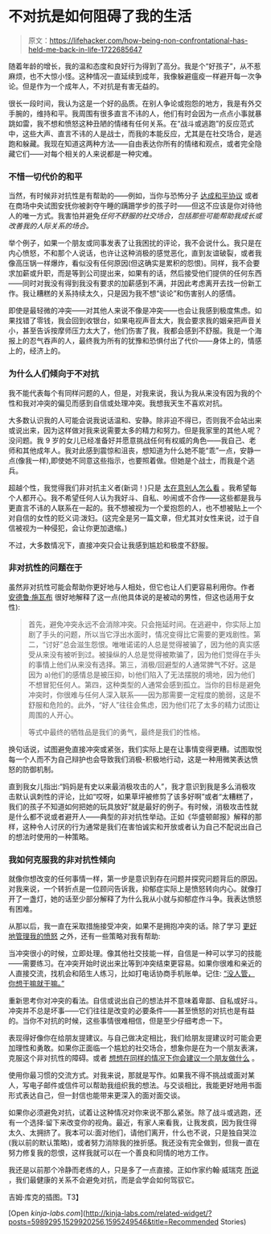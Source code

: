 # 不对抗是如何阻碍了我的生活

> 原文：<https://lifehacker.com/how-being-non-confrontational-has-held-me-back-in-life-1722685647>

随着年龄的增长，我的温和态度和良好行为得到了高分。我是个“好孩子”，从不惹麻烦，也不大惊小怪。这种情况一直延续到成年，我像躲避瘟疫一样避开每一次争论。但是作为一个成年人，不对抗是有害无益的。



很长一段时间，我认为这是一个好的品质。在别人争论或抱怨的地方，我是有外交手腕的，维持和平。我周围有很多直言不讳的人，他们有时会因为一点点小事就暴跳如雷，我不想和愤怒这种丑陋的情绪有任何关系。在“战斗或逃跑”的反应范式中，这些大声、直言不讳的人是战士，而我的本能反应，尤其是在社交场合，是逃跑和躲藏。我现在知道这两种方法——自由表达你所有的情绪和观点，或者完全隐藏它们——对每个相关的人来说都是一种灾难。

### 不惜一切代价的和平

当然，有时候非对抗性是有帮助的——例如，当你与恐怖分子 [达成和平协议](http://www.theguardian.com/world/2014/oct/07/-sp-how-to-talk-to-terrorists-isis-al-qaida) 或者在商场中央试图安抚你被剥夺午睡的蹒跚学步的孩子时——但这不应该是你对待他人的唯一方式。我害怕并避免*任何不舒服的社交场合，包括那些可能帮助我成长或改善我的人际关系的场合。*

举个例子，如果一个朋友或同事发表了让我困扰的评论，我不会说什么。我只是在内心愤怒，不和那个人说话，也许让这种消极的感觉恶化，直到友谊破裂，或者我像高压锅一样爆炸，看似没有任何原因(但这确实是累积的怨恨)。同样，我不会要求加薪或升职，而是等到公司提出来，如果有的话，然后接受他们提供的任何东西——同时对我没有得到我没有要求的加薪感到不满，并因此考虑离开去找一份新工作。我让糟糕的关系持续太久，只是因为我不想“谈论”和伤害别人的感情。

即使是最轻微的冲突——对其他人来说不像是冲突——也会让我感到极度焦虑。如果找错了零钱，我会回到收银台，如果电视声音太大，我会要求我的姻亲把声音关小，甚至告诉按摩师压力太大了，他们伤害了我，我都会感到不舒服。我是一个海报上的忍气吞声的人，最终我为所有的犹豫和恐惧付出了代价——身体上的，情感上的，经济上的。

### 为什么人们倾向于不对抗

我不能代表每个有同样问题的人，但是，对我来说，我认为我从来没有因为我的个性和我对冲突的偏见而感到自信或处理冲突。我想我天生不喜欢对抗。

大多数认识我的人可能会说我说话温和、安静。除非迫不得已，否则我不会站出来或说出来，因为这样做对我来说需要太多的精力和努力。但是我家里的其他人呢？没问题。我 9 岁的女儿已经准备好并愿意挑战任何有权威的角色——我自己、老师和其他成年人。我对此感到震惊和沮丧，想知道为什么她不能“乖”一点，安静一点(像我一样),即使她不同意这些指示，也要照着做。但她是个战士，而我是个逃兵。

超越个性，我觉得我们非对抗主义者(新词！)只是 [太在意别人怎么看](http://lifehacker.com/stop-caring-about-what-others-think-and-get-back-your-1493922746#_ga=1.237804680.98392234.1438719319) 。我希望每个人都开心。我不希望任何人认为我好斗、自私、吵闹或不合作——这些都是我与更直言不讳的人联系在一起的。我不想被视为一个爱抱怨的人，也不想被贴上一个对自信的女性的贬义词:泼妇。(这完全是另一篇文章，但尤其对女性来说，过于自信被视为一种侵犯，会让你更加退缩。)

不过，大多数情况下，直接冲突只会让我感到尴尬和极度不舒服。

### 非对抗性的问题在于

虽然非对抗性可能会帮助你更好地与人相处，但它也让人们更容易利用你。作者 [安德鲁·施瓦布](http://andrewschwab.com/2013/07/passive-men-non-confrontational-approach-life-destroys-man-parts/) 很好地解释了这一点(他具体说的是被动的男性，但这也适用于女性):

> 首先，避免冲突永远不会消除冲突。只会拖延时间。在逃避中，你实际上加剧了手头的问题，所以当它浮出水面时，情况变得比它需要的更戏剧性。第二，“讨好”总会滋生怨恨。唯唯诺诺的人总是觉得被骗了，因为他的真实感受从来没有被听到过。被操纵的人总是觉得被欺骗了，因为他们觉得在手头的事情上他们从来没有选择。第三，消极/回避型的人通常脾气不好。这是因为 a)他们的感情总是被压抑，b)他们陷入了无法摆脱的境地，因为他们不想冒犯任何人。第四，这种类型的人通常会感到孤立。当你的目标是避免冲突时，你很难与任何人深入联系——因为那需要一定程度的脆弱，这是不舒服和危险的。此外，“好人”往往会焦虑，因为他们花了太多的精力试图让周围的人开心。
> 
> 等式中最终的牺牲品是我们的勇气，最终是我们的性格。

换句话说，试图避免直接冲突或紧张，我们实际上是在让事情变得更糟。试图取悦每一个人而不为自己辩护也会导致我们消极-积极地行动，这是一种用微笑表达愤怒的防御机制。

直到我女儿指出:“妈妈是有史以来最消极攻击的人”，我才意识到我是多么消极攻击默认讽刺性的评论，比如“哎呀，如果草坪被修剪了该多好啊”或者“太糟糕了，我们的孩子不知道如何把她的玩具放好”就是最好的例子。有时候，消极攻击性就是什么都不说或者避开人——典型的非对抗性举动。正如《华盛顿邮报》解释的那样，这种令人讨厌的行为通常是我们在害怕诚实和开放或者认为自己不配说出自己的想法时使用的一种策略。

### 我如何克服我的非对抗性倾向

就像你想改变的任何事情一样，第一步是意识到存在问题并探究问题背后的原因。对我来说，一个转折点是一位顾问告诉我，抑郁症实际上是愤怒转向内心。就像打开了一盏灯，她的话至少部分解释了为什么我从小就与抑郁症作斗争。我表达愤怒有困难。

从那以后，我一直在采取措施接受冲突，如果不是拥抱冲突的话。除了学习 [更好地管理我的愤怒](http://lifehacker.com/how-to-manage-your-seething-rage-productively-1453235396#_ga=1.140293563.98392234.1438719319) 之外，还有一些策略对我有帮助:

当冲突很小的时候，立即处理。像其他社交技能一样，自信是一种可以学习的技能——需要练习。在冲突开始时说出来比等到冲突结束更容易。如果你很难和亲近的人直接交流，找机会和陌生人练习，比如打电话协商手机账单。记住: [“没人管，你想干嘛就干嘛。”](http://lifehacker.com/no-one-cares-so-do-what-you-want-1078553998)

重新思考你对冲突的看法。自信或说出自己的想法并不意味着卑鄙、自私或好斗。冲突并不总是坏事——它们往往是改变的必要条件——甚至愤怒的对抗也是有益的。当你不对抗的时候，这些事情很难相信，但是至少仔细考虑一下。

表现得好像你在给朋友提建议。与自己做决定相比，我们给朋友提建议时可能会更加理性和勇敢。如果你正面临一个尴尬的社交场合，想象你是在为一个朋友表演，克服这个非对抗性的障碍。或者 [想想在同样的情况下你会建议一个朋友做什么](http://lifehacker.com/make-a-tough-decision-by-considering-what-youd-tell-a-f-1713514467) 。

使用你最习惯的交流方式。对我来说，那就是写作。如果我不得不挑战或面对某人，写电子邮件或信件可以帮助我组织我的想法。与交谈相比，我能更好地用书面形式表达自己，但一封信也能带来更深入的面对面交谈。

如果你必须避免对抗，试着让这种情况对你来说不那么紧张。除了战斗或逃跑，还有一个选择:留下来改变你的视角。最近，有家人来看我，让我发疯，因为我住得太久、太拥挤了。我本可以:面对他们，请他们离开，什么也不说，只是独自哭泣(我以前的默认策略)，或者努力消除我的挫折感。我还没有完全做到，但我一直在努力修复我的怨恨，这样我就可以在一个善良和同情的地方工作。

我还是以前那个冷静而老练的人，只是多了一点直接。正如作家约翰·威瑞克 [所说](http://johnweirick.com/2015/05/13/the-hidden-cost-of-being-non-confrontational/) ，我们最健康的关系不会避免对抗，而是会学会如何驾驭它。

吉姆·库克的插图。T3】

[Open *kinja-labs.com*](http://kinja-labs.com/related-widget/?posts=5989295,1529920256,1595249546&title=Recommended Stories)